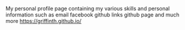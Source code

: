 My personal profile page containing my various skills and personal information such as
email
facebook
github links
github page
and much more
https://griffinth.github.io/
